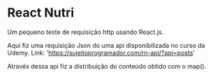# React Nutri

Um pequeno teste de requisição http usando React.js.

Aqui fiz uma requisição Json do uma api disponibilizada no curso da Udemy. Link: 'https://sujeitoprogramador.com/rn-api/?api=posts'

Através dessa api fiz a distribuição do conteúdo obtido com o map().